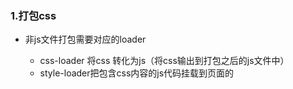 ### 1.打包css

- 非js文件打包需要对应的loader
  - css-loader 将css 转化为js（将css输出到打包之后的js文件中）
  - style-loader把包含css内容的js代码挂载到页面的<style>标签中

- 引入css（improt  './css/main.css'）
- 安装（npm i css-loader style-loader -D）
- 配置
  - 匹配后准名： test：/\.css$/i
  - 指定加载器：use：['style-loader','css-loader']

loader执行顺序：先右后左 （先上后下）

### 2.将css打包成独立的文件

- 安装插件

  - npm i mini-css-extract-plugin -D

  

- 引入插件（webpack.config.js）

  - const MiniCssExtract-plugin = require('minicssextract-plugin')

  

- 替换style-loader （use：['MiniCssExtractPlugin.loader','css-loader']）

  - style-loader:将css打包到<style>标签中
  - MiniCssExtractPlugin.loader：将css打包到独立文件中

- 配置插件（new MiniCssExtractPlugin（{}））

### 3.添加样式前缀

- 安装 

  - npm install postcss-loader autoprefixer -D

- 配置webpack.config.js

  - use:[''MiniCssextractPlugin.loader,'css-loader','postcss-loader']

- 新建 postcss.config.js

  - plugins:[require('autoprefixer')]

- 配置需要兼容的浏览器

  - package.json中指定browserslist

    ```js
    "browserslist":[
        "last 1 version",//最后一个版本
        "> 1%" //全球超过 1%使用的浏览器
    ]
    
    
    ```

### 4.打包css格式校验

- 安装
  - npm i stylelint stylelint-config-standard stylelint-webpack-plugin -D
- 引入
  - const StylelintPlugin = require('stylelint-webpack-plugin')
- 配置
  - new StylelintPlugin（{}）
- 指定校验规则（在package.json中指定stylelint）
  - "stylelint":{"extends":"stylelint-config-standard"}

### 5.打包压缩css

- 安装
  - npm install optimize-css-assets-webpack-plugin -D
- 引入
  - OptimizeCssAssetsPlugin = require('optimize-css-assets-webpack-plugin')
- 配置
  - new OptimizeCssAssetsPlugin（）

### 6.webpack打包Html

- html-webpack-plugin
  - 生成Html文件（用于服务器访问），并在html张加载所有的打包资源
  - 指定html模板、设置html变量、压缩html
- 安装
  -  npm i html-webpack-plugin -D

ejs模板引擎



### 7.打包js 转意



- 目的
  - 将ES 6+ 转成 ES5从而保证，js在低版本浏览器的兼容性

- 安装
  - npm install babel-loader @babel/core(转意) @babel/preset-env -D（版本之间的规则级）



- @babel/preset-env只能转译基本语法(promise就不能转换)
- @babel/polyfill（转译所有的js新语法）
  - npm i@babel/polyfill -D
  - import '@babel/polufill' 入口文件中
    - 因为体积太大不建议使用
- core.js（按需转译js新语法）
  - 安装 npm i core-js -D
  - 配置：
    - 按需加载useBuiltIns：'usage'
    - 指定版本corejs:3

### 8.打包js 格式校验

- 安装 
  - npm i eslint eslint-config-aribnb-base eslint-webpack-plugin eslint-plugin-import -D
  - eslint （校验js代码格式的工具）
  - eslint-config-airbnb-base（最流行的js代码格式规范）
  - eslint-webpack-plugin（webpack的eslint插件）
  - eslint-plugin-import
    - 用于在package.json中读取eslintConfig配置项
- 配置
  - eslint-webpack-plugin
    - const ESLintPlugin = require('eslint-webpack-plugin')
    - plugins:[  new ESLintPlugin(options) ]
  - eslintConfig(package.json)
    - "eslintConfig":{ "extends":"airbnb-base"}

### 9.打包图片

- file-loader
  - 将用到的图片复制到输出目录，过滤掉不用的图片
  -  npm i file-loader -D

- 将css打包成独立的文件
  - 处理css中的图片路径（例如：背景图加载失败）

```js
{
    test:'/\.css$/',
    use:[{
        loader:MiniCssExtractPlugin.loader,
        options:{
            publicPath://为背景图指定的路经
        }
    }]
}
```



- url-loader
  - 是file-loader的升级版，如果图片小于配置大小，会转成base64字符串
  - 转成base64字符串后，图片会跟js一起加载（减少图片的请求次数）
  - npm i url-loader -D

- html-loader
  
- 将html导出为字符串（负责引入img，从而能被url-loader进行处理）
  
- html-loader 与html-webpack-plugin的冲突

  - 原因：htmlwebpackplugin会检查目标文件是否已经有loader处理，如果有其他loader处理

  htmlwebpackplugin不在使用loadash.template 去处理ejs语法

  - 解决：将htmlwebpackplugin中，模板文件的后缀改为ejs （非html）

  ```js
  将图片的标签写为ejs 的方式
  <img src='<%= require('xxxx')%>'>
  ```

  

### 10.字体打包

- file-loader
- copy-webpack-plugin
  - 不需要处理的其他文件，可以直接复制到输出目录

- clear-webpack-plugin(每次打包之前，先删除历史文件 )

### 11.资源模块

- 功能：
  - 资源模块是一种模块类型他允许使用资源文件，而无需配置额外loader
  - 资源文件： 字体 图片 图标 html
  - 不使用file-loader url-loader也能加载图片和字体



webpac 4

- row-loader(将文件导入字符串)
- file-loader（将文件发送到输出目录）
- url-loader（将文件发送到输出目录，或者转为dataurl内联到bundle中）

webpack5

- asset/resource 发送一个单独的文件并导出url （之前通过使用file-loader实现）
- asset/inline 导出一个资源的dataurl（之前通过使用url-loader实现）
- asset/souce 导出资源的源代码之前通过使用（raw-loader实现）
- asset 在导出一个dataurl和发送一个单独的文件之间自动选择

### 12.webpack dev serve

- 作用：发布web服务 ，提高开发效率

- 使用：
  - webpack4：webpack-dev-serve
  - webpack5：webpack serve
- 热更新
  - webpack4
    - hot：true
  - webpack5
    - liveReload：true
    - target：’web‘（热更新只适用于web相关的targets）

### 13.webpack区分环境打包

- 通过环境变量区分

  - 四的写法webpack --env.production  五的写法 webpack --env 	 production 
  - webpack.config.js中判断env

  ```js
  webpack.config.js
   读取环境变量 env.production
   根据环境便指定不同的配置
   module.exports= (env,argv)=>{
       const config = {
           mode:'development'
       }
       if(env.production){
           config.mode = 'production'
       }
       return config
   }
  ```

- 通过配置文件区分

  - webpack.dev.conf.js  (mode:development)
  - webpack.prod.conf.js {mode:production}
  - webpack.base.conf.js (公共配置)
  - 执行打包的时候指定配置文件（webpack --config webpack.[dev|prod].conf.js）



- webpakc-merge
  - npm i -D merge
  - 将多个配置合并在一起

```js
const { merge } = require('webpack-merge')
const baseWebpackConfig = require('./webpack.base.conf')
const devWebpackConfig = merge(baseWebpackConfig,{
    这里是开发模式配置
})
module.exports =devWebpackConfig
```



- webpack DefinePlugin
  - defineplugin
    - 为配置注入全局变量
    - 开发环境和生产环境的接口地址不同

```js
const webpack = require('webpack')
module.exports= {
    plugins:[
        new webpack.DefinePlugin({
            //变量后面的值是一段代码片段
            API_BASE_URL = JSON.stringify('代码片段')
        })
    ]
}
```



### 14.自定义plugin

- webpack插件时一个具有apply方法的JavaScript对象 apply方法会被webpack compiler 调用

  并且在整个编译生命周期都可以访问 compiler 对象



| 钩子        | 描述                 |
| ----------- | -------------------- |
| environment | 环境准备好           |
| compile     | 编译开始             |
| compilation | 编译结束             |
| emit        | 打包资源到output之前 |
| afterEmit   | 打包资源到output之后 |
| done        | 打包完成             |

```js
class Myplugin {
    constructor(options){
        console.log('插件配置项'，options)
    }
    //必须声明 apply方法
    apply(compiler){
        compiler.hooks.emit.tap('MyPlugin',compilation=>{
            //compilation 是此次打包的上下文
            for(const name in comilation.assets){
                console.log(name)
            }
        })
    }
}
module.exports = Myplugins
```

### 15.自定义loader

- loader本质上就是一个esm模块，他导出一个函数，在函数中对打包资源进行转换
- 声明一个读取markdown（.md）
  - marked(将markdown语法转成html)
  - loader-utils（接受loader的配置项）



### 16.多入口打包

- entry（后面写对象）
  - {index：'./src/index.js',about:'./src/about.js'}
- output.filename(不能写成固定名称，否则报错)
  - [name].bundle.js
- HtmlWebpackPlugin（不同页面加载各自的bundle）
  - chinks:['index']
  - chunks:['about']

### 17.提取公共模块

- 如果多个页面中都用到了一个公共文件(例如:jquery),每个页面都将公共文件打包一次是不合理的。更好的办法是将公共文件提取出来
- optimization.splitChunks.chunks:'all'
  - 将公共文件提取出来，单独打包

```js
module.exports= {
    optimization:{
        splitChunks:{
            chunks:'all'
        }
    }
}
```



### 18.动态加载

- 懒加载

  - 默认不加载，事件触发后才加载
  - webpackChunkName：'加载名称'

  ```js
  document.getElementById('btn').onclick = function(){
      import(/*webpackChunkName:'dest'*/'/wp').then((desc)=>{
          alert(desc())
      })
  }
  ```

  

- 预加载

  - 先等待其他资源加载，浏览器空闲时，在加载
  - webpackPrefetch:true
  - 缺点：移动端有点兼容问题

```js
document.getElementById('btn').onclick = function(){
    import(/*webpackPrefetch:true*/'/wp').then((desc)=>{
        alert(desc())
    })
}
```

### 19.source Map

- 什么是source Map
  - 是一种源代码与构建后代码之间的映射技术
  - 通过 .map 文件，将构建后的代码与源代码之间建立映射关系
- 为什么要用source Map
  - 问题：构建后的代码，除了问题之后不好定位
  - 方案：有了source Map后，可以快速定位问题代码
- 如何生成sourceMap
  - devtool：‘映射模式’     souce-map

### 20.tree Shaking

- 前提：
  - 使用ES Modules 规范的模块 ，才能执行 tree shaking
  - tree shaking 依赖于 Esmodules 的静态语法分析
- 如何使用
  - 生产模式： treeshaking会自动开启
    - optimization.usedExports(标记没有用的代码)
    - /* unused harmony export xxx*/
    - terser-webpack-plugin(删除没用的代码)
      - optimizatino.minimize:true(删除unused harmony export xxx)
    - tree shaking 与 souce map存在兼容性问题
      - devtool:souce-map | inline-souce-map
      - eval模式 将js输出为字符串 （不是es modules规范） 导致tree shaking失效
  - 开发模式： 
    - usedEXports
    - sideEffects
- 开启副作用(webpack.config.js)
  - optimization.sideEffects:true

- 标识代码是否有副作用（package.json）
  - 'sideEffects'
    - false:所有代码都没有副作用（告诉webpack可以删除未用的export）
    - true
    - 所有的代码都有副作用
    - 数组：（告诉webpack那些模块有副作用，不能删）
      - ['./src/wp.js','*.css']

### 21.缓存

- babel缓存
  - cacheDirectory ：true （第二次都见时，会读取之前的缓存）
- 文件资源缓存
  - 如果代码在缓存期内，代码更新后看不到实际效果
  - 方案：将代码文件名称，设置为哈希名称，名称发生变化时就加载最新内容
- webpack 哈希值
  - [hash]：每次webpack打包生成的hash
  - [chunkhash] :(不同的hash值不同 同一次打包可能生成不同的chunk)
  - [contenthash]：不同内容的hash值不同 同一个chunk中可能有不同的内容

### 22.模块解析

- resolve
  - 配置模块解析的规则
    - alias配置模块加载的路径别名
      - alias:{'@':resolve(''src)}
  - extensions:引入模块时，可以省略那些后缀
    - extensions:['.json','.js']
  - 指定模块加载路径
    - modules：[resolve(__dirname,'./node_modules'),node_modules]

### 23.排除依赖

- externals
  - 排除打包依赖项（防止	对某个依赖项进行打包）
  - 一般来说 一些成熟的是第三方库，时不需要打包的
  - 例如：jquery 我们可以在模板文件中直接引入cdn地址
  - externals：{
  - //"库的名字"：‘包的名字’
  - jQuery ：jQuery
  - }



### 24.模块联邦

- 多个应用可以共享一个模块
- 模块提供方
  -  name：当前应用名称（共调用方使用）
  - filename：打包后的文件名称（供调用方使用）
  - exposes：暴露模块（相当于exports导出）
- 模块使用方
  - remote：导入模块（相当于import）
    - 导入后的别名：”远程应用名称 @远程地址/远程导出的文件名“
  - import（”导入后的别名/模块名称“）.then（）



```js

const mfp = require('webpack').container.moduleFederarionPlugin

plugins:[
    new mfp(){
    //应用名称
    name:'app1',
    //调用放引入的文件名称
    filname:'app1.js',
    //暴露模块
    exposes:{
    //模块名称：模块对应的代码路径
    "./Sitename":'./src/Sitename'
    }
    }
]



new mfp{{
    remotes：{
        appone：”app1@http://loacalhost:3301/app1.js“
    }
}}


import('appone//Sitename').then(res=>{
     
})
```

